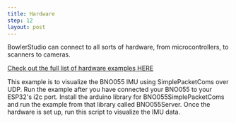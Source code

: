 ```yaml
---
title: Hardware
step: 12
layout: post
---
```


BowlerStudio can connect to all sorts of hardware, from microcontrollers, to scanners to cameras. 

[Check out the full list of hardware examples HERE](/Bowler-Studio-Hardware/DyIOScripting/)

This example is to visualize the BNO055 IMU using SimplePacketComs over UDP. Run the example after you have connected your BNO055 to your ESP32's i2c port. Install the arduino library for BNO055SimplePacketComs and run the example from that library called BNO055Server. Once the hardware is set up, run this script to visualize the IMU data. 

<script src="https://gist.github.com/madhephaestus/5931b62a4f02216136583ec67dd993ff.js"></script>
